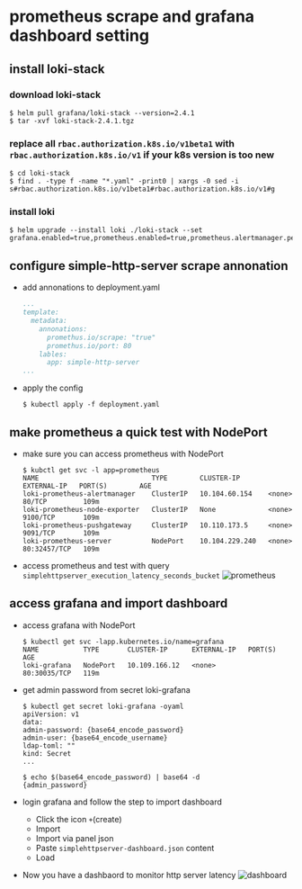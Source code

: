 # prometheus scrape and grafana dashboard setting

## install loki-stack
### download loki-stack
```
$ helm pull grafana/loki-stack --version=2.4.1
$ tar -xvf loki-stack-2.4.1.tgz
```

### replace all `rbac.authorization.k8s.io/v1beta1` with `rbac.authorization.k8s.io/v1` if your k8s version is too new
```
$ cd loki-stack
$ find . -type f -name "*.yaml" -print0 | xargs -0 sed -i s#rbac.authorization.k8s.io/v1beta1#rbac.authorization.k8s.io/v1#g
```
### install loki
```
$ helm upgrade --install loki ./loki-stack --set grafana.enabled=true,prometheus.enabled=true,prometheus.alertmanager.persistentVolume.enabled=false,prometheus.server.persistentVolume.enabled=false
```

## configure simple-http-server scrape annonation
* add annonations to deployment.yaml
    ```yaml
    ...
    template:
      metadata:
        annonations:
          promethus.io/scrape: "true"
          promethus.io/port: 80
        lables:
          app: simple-http-server
    ...
    ```

* apply the config
    ```
    $ kubectl apply -f deployment.yaml
    ```

## make prometheus a quick test with NodePort
* make sure you can access prometheus with NodePort
    ```
    $ kubctl get svc -l app=prometheus
    NAME                            TYPE        CLUSTER-IP       EXTERNAL-IP   PORT(S)        AGE
    loki-prometheus-alertmanager    ClusterIP   10.104.60.154    <none>        80/TCP         109m
    loki-prometheus-node-exporter   ClusterIP   None             <none>        9100/TCP       109m
    loki-prometheus-pushgateway     ClusterIP   10.110.173.5     <none>        9091/TCP       109m
    loki-prometheus-server          NodePort    10.104.229.240   <none>        80:32457/TCP   109m
    ```

* access prometheus and test with query `simplehttpserver_execution_latency_seconds_bucket`
![prometheus](https://imgur.com/A7utNo9.jpg)

## access grafana and import dashboard
* access grafana with NodePort
    ```
    $ kubectl get svc -lapp.kubernetes.io/name=grafana
    NAME           TYPE       CLUSTER-IP      EXTERNAL-IP   PORT(S)        AGE
    loki-grafana   NodePort   10.109.166.12   <none>        80:30035/TCP   119m
    ```

* get admin password from secret loki-grafana
    ```
    $ kubectl get secret loki-grafana -oyaml
    apiVersion: v1
    data:
    admin-password: {base64_encode_password}
    admin-user: {base64_encode_username}
    ldap-toml: ""
    kind: Secret
    ...

    $ echo $(base64_encode_password) | base64 -d
    {admin_password}
    ```

* login grafana and follow the step to import dashboard
    * Click the icon `+`(create)
    * Import
    * Import via panel json
    * Paste `simplehttpserver-dashboard.json` content
    * Load

* Now you have a dashbaord to monitor http server latency
![dashboard](https://imgur.com/DcmJauX.jpg)